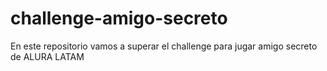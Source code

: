 # challenge-amigo-secreto
En este repositorio vamos a superar el challenge para jugar amigo secreto de ALURA LATAM
